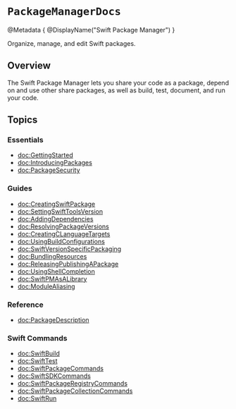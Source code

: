 # ``PackageManagerDocs``

@Metadata {
    @DisplayName("Swift Package Manager")
}

Organize, manage, and edit Swift packages.

## Overview

The Swift Package Manager lets you share your code as a package, depend on and use other share packages, as well as build, test, document, and run your code.

## Topics

### Essentials

- <doc:GettingStarted>      <!-- tutorial or article based walk through -->
- <doc:IntroducingPackages>
- <doc:PackageSecurity>

### Guides

- <doc:CreatingSwiftPackage>
- <doc:SettingSwiftToolsVersion>
- <doc:AddingDependencies>
- <doc:ResolvingPackageVersions>
- <doc:CreatingCLanguageTargets>
- <doc:UsingBuildConfigurations>
- <doc:SwiftVersionSpecificPackaging>
- <doc:BundlingResources>
- <doc:ReleasingPublishingAPackage>
- <doc:UsingShellCompletion>
- <doc:SwiftPMAsALibrary>
- <doc:ModuleAliasing>

<!-- ### Command Plugins -->
<!-- placeholder for content about swift package manager extensions - command plugins -->
<!-- - <doc:swift-format> -->
<!-- - <doc:swift-docc-plugin> -->
<!-- - <doc:swift-container-plugin> -->

 ### Reference
- <doc:PackageDescription> <!-- redirect page to PackageDescription API reference docc -->
<!-- link to Command API reference docc - the DocC Plugin API (PackagePlugin) -->

<!-- reference content for the CLI commands `swift ...` -->
### Swift Commands

- <doc:SwiftBuild>
- <doc:SwiftTest>
- <doc:SwiftPackageCommands>
- <doc:SwiftSDKCommands>
- <doc:SwiftPackageRegistryCommands>
- <doc:SwiftPackageCollectionCommands>
- <doc:SwiftRun>

